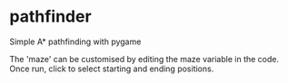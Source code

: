# pathfinder
Simple A* pathfinding with pygame

The 'maze' can be customised by editing the maze variable in the code. Once run, click to select starting and ending positions.
